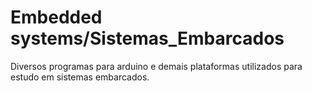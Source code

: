 # Embedded systems/Sistemas_Embarcados
Diversos programas para arduino e demais plataformas utilizados para estudo em sistemas embarcados.